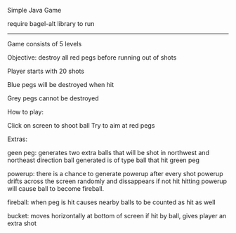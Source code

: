 Simple Java Game 

require bagel-alt library to run

---------------------------------------------------------------------------------
Game consists of 5 levels

Objective: destroy all red pegs before running out of shots

Player starts with 20 shots

Blue pegs will be destroyed when hit

Grey pegs cannot be destroyed

How to play:

Click on screen to shoot ball
Try to aim at red pegs

Extras:

geen peg: generates two extra balls that will be shot in northwest and northeast direction
	  ball generated is of type ball that hit green peg 

powerup: there is a chance to generate powerup after every shot 
	 powerup drifts across the screen randomly and dissappears if not hit
	 hitting powerup will cause ball to become fireball. 

fireball: when peg is hit causes nearby balls to be counted as hit as well

bucket: moves horizontally at bottom of screen 
	if hit by ball, gives player an extra shot
